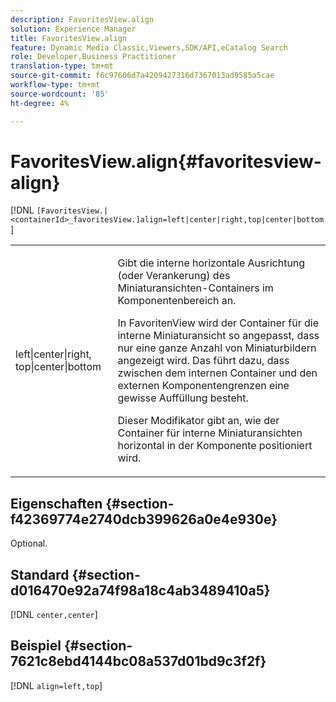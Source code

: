 ```yaml
---
description: FavoritesView.align
solution: Experience Manager
title: FavoritesView.align
feature: Dynamic Media Classic,Viewers,SDK/API,eCatalog Search
role: Developer,Business Practitioner
translation-type: tm+mt
source-git-commit: f6c97606d7a4209427316d7367013ad9585a5cae
workflow-type: tm+mt
source-wordcount: '85'
ht-degree: 4%

---
```



# FavoritesView.align{#favoritesview-align}

[!DNL `[FavoritesView.|<containerId>_favoritesView.]align=left|center|right,top|center|bottom`]

<table id="table_2B109D2F91E64B5382B31921C3780FA5"> 
 <tbody> 
  <tr> 
   <td colname="col1"> <p><span class="codeph"> left|center|right, top|center|bottom</span> </p> </td> 
   <td colname="col2"> <p> Gibt die interne horizontale Ausrichtung (oder Verankerung) des Miniaturansichten-Containers im Komponentenbereich an. </p> <p>In FavoritenView wird der Container für die interne Miniaturansicht so angepasst, dass nur eine ganze Anzahl von Miniaturbildern angezeigt wird. Das führt dazu, dass zwischen dem internen Container und den externen Komponentengrenzen eine gewisse Auffüllung besteht. </p> <p>Dieser Modifikator gibt an, wie der Container für interne Miniaturansichten horizontal in der Komponente positioniert wird. </p> </td> 
  </tr> 
 </tbody> 
</table>

## Eigenschaften {#section-f42369774e2740dcb399626a0e4e930e}

Optional.

## Standard {#section-d016470e92a74f98a18c4ab3489410a5}

[!DNL `center,center`]

## Beispiel {#section-7621c8ebd4144bc08a537d01bd9c3f2f}

[!DNL `align=left,top`]
